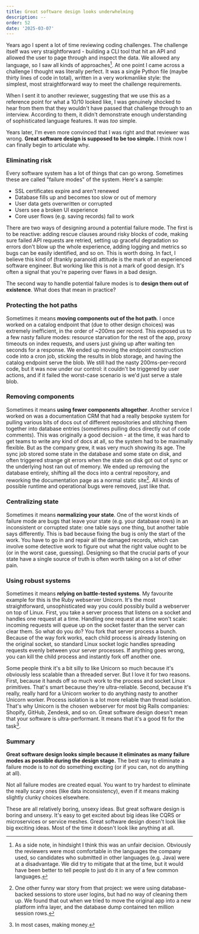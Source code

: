 ```yaml
---
title: Great software design looks underwhelming
description: --
order: 52
date: '2025-03-07'
---
```


Years ago I spent a lot of time reviewing coding challenges. The challenge itself was very straightforward - building a CLI tool that hit an API and allowed the user to page through and inspect the data. We allowed any language, so I saw all kinds of approaches[^1]. At one point I came across a challenge I thought was literally perfect. It was a single Python file (maybe thirty lines of code in total), written in a very workmanlike style: the simplest, most straightforward way to meet the challenge requirements.

When I sent it to another reviewer, suggesting that we use this as a reference point for what a 10/10 looked like, I was genuinely shocked to hear from them that they wouldn't have passed that challenge through to an interview. According to them, it didn't demonstrate enough understanding of sophisticated language features. It was _too_ simple.

Years later, I'm even more convinced that I was right and that reviewer was wrong. **Great software design is supposed to be too simple.** I think now I can finally begin to articulate why.

### Eliminating risk

Every software system has a lot of things that can go wrong. Sometimes these are called "failure modes" of the system. Here's a sample:

- SSL certificates expire and aren't renewed
- Database fills up and becomes too slow or out of memory
- User data gets overwritten or corrupted
- Users see a broken UI experience
- Core user flows (e.g. saving records) fail to work

There are two ways of designing around a potential failure mode. The first is to be reactive: adding rescue clauses around risky blocks of code, making sure failed API requests are retried, setting up graceful degradation so errors don't blow up the whole experience, adding logging and metrics so bugs can be easily identified, and so on. This is worth doing. In fact, I believe this kind of (frankly paranoid) attitude is the mark of an experienced software engineer. But working like this is not a mark of good design. It's often a signal that you're papering over flaws in a bad design.

The second way to handle potential failure modes is to **design them out of existence**. What does that mean in practice?

### Protecting the hot paths

Sometimes it means **moving components out of the hot path**. I once worked on a catalog endpoint that (due to other design choices) was extremely inefficient, in the order of ~200ms per record. This exposed us to a few nasty failure modes: resource starvation for the rest of the app, proxy timeouts on index requests, and users just giving up after waiting ten seconds for a response. We ended up moving the endpoint construction code into a cron job, sticking the results in blob storage, and having the catalog endpoint serve the blob. We still had the nasty 200ms-per-record code, but it was now under our control: it couldn't be triggered by user actions, and if it failed the worst-case scenario is we'd just serve a stale blob.

### Removing components

Sometimes it means **using fewer components altogether**. Another service I worked on was a documentation CRM that had a really bespoke system for pulling various bits of docs out of different repositories and stitching them together into database entries (sometimes pulling docs directly out of code comments). This was originally a good decision - at the time, it was hard to get teams to write any kind of docs at all, so the system had to be maximally flexible. But as the company grew, it was very much showing its age. The sync job stored some state in the database and some state on disk, and often triggered strange git errors when the state on disk got out of sync or the underlying host ran out of memory. We ended up removing the database entirely, shifting all the docs into a central repository, and reworking the documentation page as a normal static site[^2]. All kinds of possible runtime and operational bugs were removed, just like that.

### Centralizing state

Sometimes it means **normalizing your state**. One of the worst kinds of failure mode are bugs that leave your state (e.g. your database rows) in an inconsistent or corrupted state: one table says one thing, but another table says differently. This is bad because fixing the bug is only the start of the work. You have to go in and repair all the damaged records, which can involve some detective work to figure out what the right value ought to be (or in the worst case, guessing). Designing so that the crucial parts of your state have a single source of truth is often worth taking on a lot of other pain.

### Using robust systems

Sometimes it means **relying on battle-tested systems**. My favourite example for this is the Ruby webserver Unicorn. It's the most straightforward, unsophisticated way you could possibly build a webserver on top of Linux. First, you take a server process that listens on a socket and handles one request at a time. Handling one request at a time won't scale: incoming requests will queue up on the socket faster than the server can clear them. So what do you do? You fork that server process a bunch. Because of the way fork works, each child process is already listening on the original socket, so standard Linux socket logic handles spreading requests evenly between your server processes. If anything goes wrong, you can kill the child process and instantly fork off another one. 

Some people think it's a bit silly to like Unicorn so much because it's obviously less scalable than a threaded server. But I love it for two reasons. First, because it hands off so much work to the process and socket Linux primitives. That's smart because they're ultra-reliable. Second, because it's really, really hard for a Unicorn worker to do anything nasty to another Unicorn worker. Process isolation is a lot more reliable than thread isolation. That's why Unicorn is the chosen webserver for most big Rails companies: Shopify, GitHub, Zendesk, and so on. Great software design doesn't mean that your software is ultra-performant. It means that it's a good fit for the task[^3].

### Summary

**Great software design looks simple because it eliminates as many failure modes as possible during the design stage.** The best way to eliminate a failure mode is to _not_ do something exciting (or if you can, not do anything at all).

Not all failure modes are created equal. You want to try hardest to eliminate the really scary ones (like data inconsistency), even if it means making slightly clunky choices elsewhere.

These are all relatively boring, unsexy ideas. But great software design is boring and unsexy. It's easy to get excited about big ideas like CQRS or microservices or service meshes. Great software design doesn't look like big exciting ideas. Most of the time it doesn't look like anything at all.


[^1]: As a side note, in hindsight I think this was an unfair decision. Obviously the reviewers were most comfortable in the languages the company used, so candidates who submitted in other languages (e.g. Java) were at a disadvantage. We did try to mitigate that at the time, but it would have been better to tell people to just do it in any of a few common languages.


[^2]: One other funny war story from that project: we were using database-backed sessions to store user logins, but had no way of cleaning them up. We found that out when we tried to move the original app into a new platform infra layer, and the database dump contained ten million session rows.

[^3]: In most cases, making money.